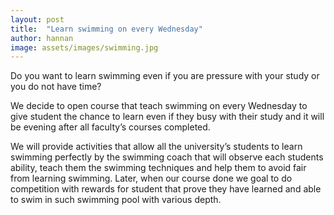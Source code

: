 ```yaml
---
layout: post
title:  "Learn swimming on every Wednesday"
author: hannan
image: assets/images/swimming.jpg
---
```

Do you want to learn swimming even if you are pressure with your study or you do not have time?

We decide to open course that teach swimming on every Wednesday to give student the chance to learn even if they busy with their study and it will be evening after all faculty’s courses completed.

We will provide activities that allow all the university’s students to learn swimming perfectly by the swimming coach that will observe each students ability, teach them the swimming techniques and help them to avoid fair from learning swimming.
Later, when our course done we goal to do competition with rewards for student that prove they have learned and able to swim in such swimming pool with various depth.
